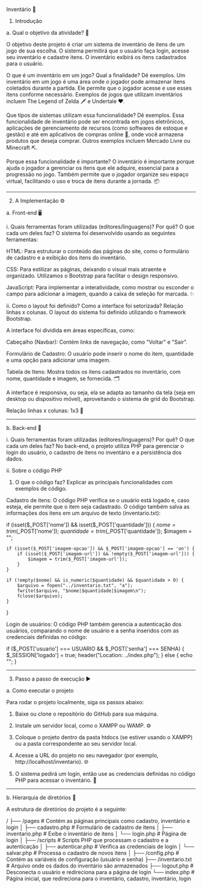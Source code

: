 Inventário 🎒

1. Introdução

a. Qual o objetivo da atividade? 🎯

O objetivo deste projeto é criar um sistema de inventário de itens de um jogo de sua escolha. O sistema permitirá que o usuário faça login, acesse seu inventário e cadastre itens. O inventário exibirá os itens cadastrados para o usuário.

O que é um inventário em um jogo? Qual a finalidade? Dê exemplos.
Um inventário em um jogo é uma área onde o jogador pode armazenar itens coletados durante a partida. Ele permite que o jogador acesse e use esses itens conforme necessário. Exemplos de jogos que utilizam inventários incluem The Legend of Zelda 🗡️ e Undertale ❤️.

Que tipos de sistemas utilizam essa funcionalidade? Dê exemplos.
Essa funcionalidade de inventário pode ser encontrada em jogos eletrônicos, aplicações de gerenciamento de recursos (como softwares de estoque e gestão) e até em aplicativos de compras online 🛒, onde você armazena produtos que deseja comprar. Outros exemplos incluem Mercado Livre ou Minecraft ⛏️.

Porque essa funcionalidade é importante?
O inventário é importante porque ajuda o jogador a gerenciar os itens que ele adquire, essencial para a progressão no jogo. Também permite que o jogador organize seu espaço virtual, facilitando o uso e troca de itens durante a jornada. 📦

---

2. A Implementação ⚙️

a. Front-end 🖥️

i. Quais ferramentas foram utilizadas (editores/linguagens)? Por quê? O que cada um deles faz?
O sistema foi desenvolvido usando as seguintes ferramentas:

HTML: Para estruturar o conteúdo das páginas do site, como o formulário de cadastro e a exibição dos itens do inventário.

CSS: Para estilizar as páginas, deixando o visual mais atraente e organizado. Utilizamos o Bootstrap para facilitar o design responsivo.

JavaScript: Para implementar a interatividade, como mostrar ou esconder o campo para adicionar a imagem, quando a caixa de seleção for marcada. ✨

ii. Como o layout foi definido? Como a interface foi setorizada? Relação linhas x colunas.
O layout do sistema foi definido utilizando o framework Bootstrap.

A interface foi dividida em áreas específicas, como:

Cabeçalho (Navbar): Contém links de navegação, como "Voltar" e "Sair".

Formulário de Cadastro: O usuário pode inserir o nome do item, quantidade e uma opção para adicionar uma imagem.

Tabela de Itens: Mostra todos os itens cadastrados no inventário, com nome, quantidade e imagem, se fornecida. 🗂️

A interface é responsiva, ou seja, ela se adapta ao tamanho da tela (seja em desktop ou dispositivo móvel), aproveitando o sistema de grid do Bootstrap.

Relação linhas x colunas: 1x3 📐

---

b. Back-end 🔧

i. Quais ferramentas foram utilizadas (editores/linguagens)? Por quê? O que cada um deles faz?
No back-end, o projeto utiliza PHP para gerenciar o login do usuário, o cadastro de itens no inventário e a persistência dos dados.

ii. Sobre o código PHP

1. O que o código faz? Explicar as principais funcionalidades com exemplos de código.

Cadastro de itens:
O código PHP verifica se o usuário está logado e, caso esteja, ele permite que o item seja cadastrado. O código também salva as informações dos itens em um arquivo de texto (inventario.txt):

if (isset($_POST['nome']) && isset($_POST['quantidade'])) {
    $nome = trim($_POST['nome']);
    $quantidade = trim($_POST['quantidade']);
    $imagem = "";

    if (isset($_POST['imagem-opcao']) && $_POST['imagem-opcao'] == 'on') {
        if (isset($_POST['imagem-url']) && !empty($_POST['imagem-url'])) {
            $imagem = trim($_POST['imagem-url']);
        }
    }

    if (!empty($nome) && is_numeric($quantidade) && $quantidade > 0) {
        $arquivo = fopen("../inventario.txt", "a");
        fwrite($arquivo, "$nome|$quantidade|$imagem\n"); 
        fclose($arquivo);
    }
}

Login de usuários:
O código PHP também gerencia a autenticação dos usuários, comparando o nome de usuário e a senha inseridos com as credenciais definidas no código:

if ($_POST['usuario'] === USUARIO && $_POST['senha'] === SENHA) {
    $_SESSION['logado'] = true;
    header("Location: ../index.php");
} else {
    echo "<script>alert('Usuário ou senha inválidos!'); window.location.href='../login.php';</script>";
}

---

3. Passo a passo de execução ▶️

a. Como executar o projeto

Para rodar o projeto localmente, siga os passos abaixo:

1. Baixe ou clone o repositório do GitHub para sua máquina.

2. Instale um servidor local, como o XAMPP ou WAMP. ⚙️

3. Coloque o projeto dentro da pasta htdocs (se estiver usando o XAMPP) ou a pasta correspondente ao seu servidor local.

4. Acesse a URL do projeto no seu navegador (por exemplo, http://localhost/inventario). 🌐

5. O sistema pedirá um login, então use as credenciais definidas no código PHP para acessar o inventário. 🔐

---

b. Hierarquia de diretórios 📁

A estrutura de diretórios do projeto é a seguinte:

/
├── /pages              # Contém as páginas principais como cadastro, inventário e login
│   ├── cadastro.php    # Formulário de cadastro de itens
│   ├── inventario.php  # Exibe o inventário de itens
│   └── login.php       # Página de login
│
├── /scripts            # Scripts PHP que processam o cadastro e a autenticação
│   ├── autenticar.php  # Verifica as credenciais de login
│   └── salvar.php      # Processa o cadastro de novos itens
│
├── /config.php         # Contém as variáveis de configuração (usuário e senha)
├── /inventario.txt     # Arquivo onde os dados do inventário são armazenados
├── logout.php          # Desconecta o usuário e redireciona para a página de login
└── index.php           # Página inicial, que redireciona para o inventário, cadastro, inventário, login

